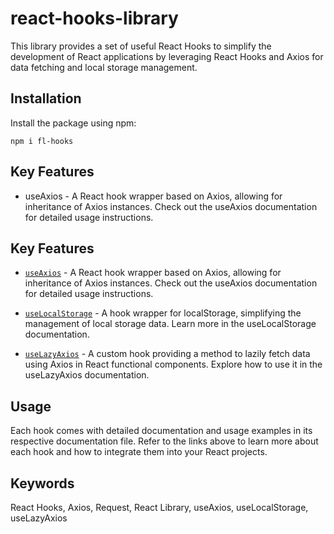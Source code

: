 <!-- keywords: React Hooks, Axios, Request -->

# react-hooks-library

This library provides a set of useful React Hooks to simplify the development of React applications by leveraging React Hooks and Axios for data fetching and local storage management.

## Installation

Install the package using npm:

```
npm i fl-hooks
```

## Key Features

- useAxios - A React hook wrapper based on Axios, allowing for inheritance of Axios instances. Check out the useAxios documentation for detailed usage instructions.

## Key Features

- [`useAxios`](./public/doc/useAxios.md) - A React hook wrapper based on Axios, allowing for inheritance of Axios instances. Check out the useAxios documentation for detailed usage instructions.

- [`useLocalStorage`](./public/doc/useLocalStorage.md) - A hook wrapper for localStorage, simplifying the management of local storage data. Learn more in the useLocalStorage documentation.

- [`useLazyAxios`](./public/doc/useLazyAxios.md) - A custom hook providing a method to lazily fetch data using Axios in React functional components. Explore how to use it in the useLazyAxios documentation.

## Usage

Each hook comes with detailed documentation and usage examples in its respective documentation file. Refer to the links above to learn more about each hook and how to integrate them into your React projects.

## Keywords

React Hooks, Axios, Request, React Library, useAxios, useLocalStorage, useLazyAxios
